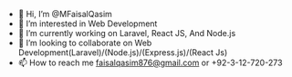 - 👋 Hi, I’m @MFaisalQasim
- 👀 I’m interested in Web Development
- 🌱 I’m currently working on Laravel, React JS, And Node.js
- 💞️ I’m looking to collaborate on Web Development(Laravel)/(Node.js)/(Express.js)/(React Js)  
- 📫 How to reach me faisalqasim876@gmail.com or +92-3-12-720-273

<!---
MFaisalQasim/MFaisalQasim is a ✨ special ✨ repository because its `README.md` (this file) appears on your GitHub profile.
You can click the Preview link to take a look at your changes.
--->
